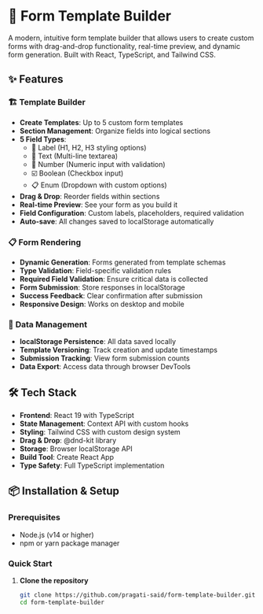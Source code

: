 # 📝 Form Template Builder

A modern, intuitive form template builder that allows users to create custom forms with drag-and-drop functionality, real-time preview, and dynamic form generation. Built with React, TypeScript, and Tailwind CSS.

## ✨ Features

### 🏗️ **Template Builder**
- **Create Templates**: Up to 5 custom form templates
- **Section Management**: Organize fields into logical sections
- **5 Field Types**: 
  - 📝 Label (H1, H2, H3 styling options)
  - 📄 Text (Multi-line textarea)
  - 🔢 Number (Numeric input with validation)
  - ☑️ Boolean (Checkbox input)
  - 📋 Enum (Dropdown with custom options)
- **Drag & Drop**: Reorder fields within sections
- **Real-time Preview**: See your form as you build it
- **Field Configuration**: Custom labels, placeholders, required validation
- **Auto-save**: All changes saved to localStorage automatically

### 📋 **Form Rendering**
- **Dynamic Generation**: Forms generated from template schemas
- **Type Validation**: Field-specific validation rules
- **Required Field Validation**: Ensure critical data is collected
- **Form Submission**: Store responses in localStorage
- **Success Feedback**: Clear confirmation after submission
- **Responsive Design**: Works on desktop and mobile

### 💾 **Data Management**
- **localStorage Persistence**: All data saved locally
- **Template Versioning**: Track creation and update timestamps
- **Submission Tracking**: View form submission counts
- **Data Export**: Access data through browser DevTools

## 🛠️ Tech Stack

- **Frontend**: React 19 with TypeScript
- **State Management**: Context API with custom hooks
- **Styling**: Tailwind CSS with custom design system
- **Drag & Drop**: @dnd-kit library
- **Storage**: Browser localStorage API
- **Build Tool**: Create React App
- **Type Safety**: Full TypeScript implementation

## 📦 Installation & Setup

### Prerequisites
- Node.js (v14 or higher)
- npm or yarn package manager

### Quick Start

1. **Clone the repository**
   ```bash
   git clone https://github.com/pragati-said/form-template-builder.git
   cd form-template-builder